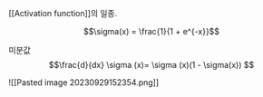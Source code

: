 [[Activation function]]의 일종.

$$\sigma(x) = \frac{1}{1 + e^{-x}}$$

미분값
$$\frac{d}{dx} \sigma (x)= \sigma (x)(1 - \sigma(x)) $$

![[Pasted image 20230929152354.png]]
